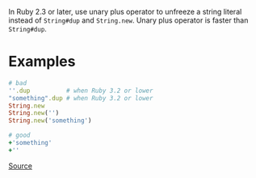
In Ruby 2.3 or later, use unary plus operator to unfreeze a string
literal instead of `String#dup` and `String.new`.
Unary plus operator is faster than `String#dup`.

# Examples

```ruby
# bad
''.dup          # when Ruby 3.2 or lower
"something".dup # when Ruby 3.2 or lower
String.new
String.new('')
String.new('something')

# good
+'something'
+''
```

[Source](http://www.rubydoc.info/gems/rubocop/RuboCop/Cop/Performance/UnfreezeString)